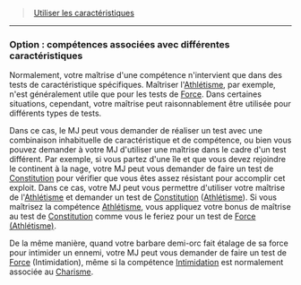 ﻿---
!Generic
Id: abilities_hd.md#option--compétences-associées-avec-différentes-caractéristiques
ParentLink: abilities_hd.md#utiliser-les-caractéristiques
Name: 'Option : compétences associées avec différentes caractéristiques'
ParentName: Utiliser les caractéristiques
NameLevel: 3
Attributes: {}
---
> [Utiliser les caractéristiques](hd_abilities.md)

---

### Option : compétences associées avec différentes caractéristiques

Normalement, votre maîtrise d'une compétence n'intervient que dans des tests de caractéristique spécifiques. Maîtriser l'[Athlétisme](hd_abilities_strength_athletisme.md), par exemple, n'est généralement utile que pour les tests de [Force](hd_abilities_strength.md). Dans certaines situations, cependant, votre maîtrise peut raisonnablement être utilisée pour différents types de tests.

Dans ce cas, le MJ peut vous demander de réaliser un test avec une combinaison inhabituelle de caractéristique et de compétence, ou bien vous pouvez demander à votre MJ d'utiliser une maîtrise dans le cadre d'un test différent. Par exemple, si vous partez d'une île et que vous devez rejoindre le continent à la nage, votre MJ peut vous demander de faire un test de [Constitution](hd_abilities_constitution.md) pour vérifier que vous êtes assez résistant pour accomplir cet exploit. Dans ce cas, votre MJ peut vous permettre d'utiliser votre maîtrise de l'[Athlétisme](hd_abilities_strength_athletisme.md) et demander un test de [Constitution](hd_abilities_constitution.md) ([Athlétisme](hd_abilities_strength_athletisme.md)). Si vous maîtrisez la compétence [Athlétisme](hd_abilities_strength_athletisme.md), vous appliquez votre bonus de maîtrise au test de [Constitution](hd_abilities_constitution.md) comme vous le feriez pour un test de [Force (Athlétisme)](hd_abilities_strength_athletisme.md).

De la même manière, quand votre barbare demi-orc fait étalage de sa force pour intimider un ennemi, votre MJ peut vous demander de faire un test de [Force](hd_abilities_strength.md) (Intimidation), même si la compétence [Intimidation](hd_abilities_charisma_intimidation.md) est normalement associée au [Charisme](hd_abilities_charisma.md).

